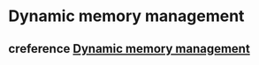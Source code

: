 # Dynamic memory management



## creference [Dynamic memory management](https://en.cppreference.com/w/c/memory)